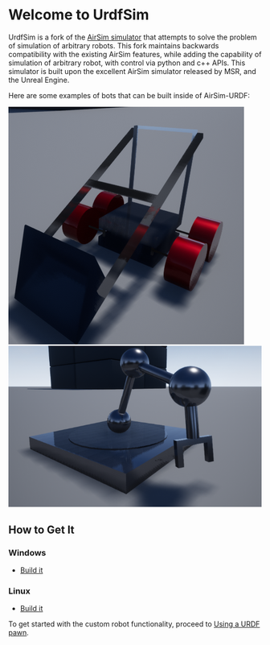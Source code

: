 # Welcome to UrdfSim

UrdfSim is a fork of the [AirSim simulator](https://github.com/Microsoft/AirSim) that attempts to solve the problem of simulation of arbitrary robots. This fork maintains backwards compatibility with the existing AirSim features, while adding the capability of simulation of arbitrary robot, with control via python and c++ APIs. This simulator is built upon the excellent AirSim simulator released by MSR, and the Unreal Engine. 

Here are some examples of bots that can be built inside of AirSim-URDF:

![LunabotPicture](docs/images/UrdfLunabot.PNG)
![ArmPicture](docs/images/UrdfArm.PNG)

## How to Get It

### Windows
* [Build it](docs/build_windows.md)

### Linux
* [Build it](docs/build_linux.md)

To get started with the custom robot functionality, proceed to [Using a URDF pawn](docs/UsingAUrdfPawn.md).